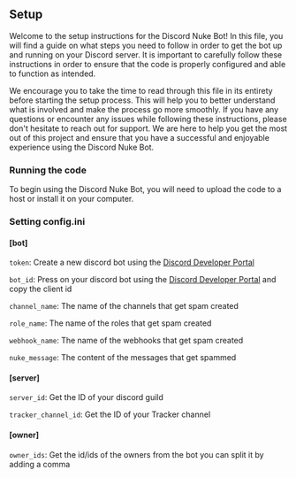## Setup

Welcome to the setup instructions for the Discord Nuke Bot! In this file, you will find a guide on what steps you need to follow in order to get the bot up and running on your Discord server. It is important to carefully follow these instructions in order to ensure that the code is properly configured and able to function as intended.

We encourage you to take the time to read through this file in its entirety before starting the setup process. This will help you to better understand what is involved and make the process go more smoothly. If you have any questions or encounter any issues while following these instructions, please don't hesitate to reach out for support. We are here to help you get the most out of this project and ensure that you have a successful and enjoyable experience using the Discord Nuke Bot.

### Running the code

To begin using the Discord Nuke Bot, you will need to upload the code to a host or install it on your computer.

### Setting config.ini

#### [bot]
`token`: Create a new discord bot using the [Discord Developer Portal](https://discord.com/developers/applications)

`bot_id`: Press on your discord bot using the [Discord Developer Portal](https://discord.com/developers/applications) and copy the client id

`channel_name`: The name of the channels that get spam created

`role_name`: The name of the roles that get spam created

`webhook_name`: The name of the webhooks that get spam created

`nuke_message`: The content of the messages that get spammed

#### [server]
`server_id`: Get the ID of your discord guild

`tracker_channel_id`: Get the ID of your Tracker channel

#### [owner]
`owner_ids`: Get the id/ids of the owners from the bot you can split it by adding a comma
